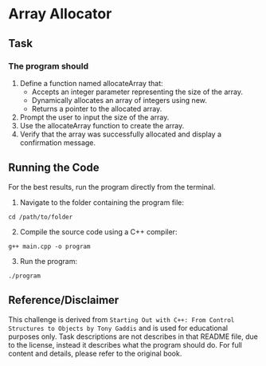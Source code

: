 # Array Allocator

## Task 

### The program should
1. Define a function named allocateArray that:
    - Accepts an integer parameter representing the size of the array.
    - Dynamically allocates an array of integers using new.
    - Returns a pointer to the allocated array.
2. Prompt the user to input the size of the array.
3. Use the allocateArray function to create the array.
4. Verify that the array was successfully allocated and display a confirmation message.

## Running the Code
For the best results, run the program directly from the terminal.

1. Navigate to the folder containing the program file:
```
cd /path/to/folder
```
2. Compile the source code using a C++ compiler:
```
g++ main.cpp -o program
```
3. Run the program:
```
./program
```

## Reference/Disclaimer
This challenge is derived from `Starting Out with C++: From Control Structures to Objects by Tony Gaddis` and is used for educational purposes only. Task descriptions are not describes in that README file, due to the license, instead it describes what the program should do. For full content and details, please refer to the original book.